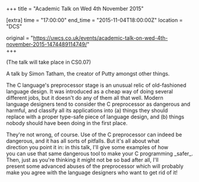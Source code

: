 +++
title = "Academic Talk on Wed 4th November 2015"

[extra]
time = "17:00:00"
end_time = "2015-11-04T18:00:00Z"
location = "DCS"

original = "https://uwcs.co.uk/events/academic-talk-on-wed-4th-november-2015-1474489114749/"    
+++

(The talk will take place in CS0.07)

A talk by Simon Tatham, the creator of Putty amongst other things.

The C language's preprocessor stage is an unusual relic of old-fashioned  
language design. It was introduced as a cheap way of doing several  
different jobs, but it doesn't do any of them all that well. Modern  
language designers tend to consider the C preprocessor as dangerous and  
harmful, and classify all its applications into (a) things they should  
replace with a proper type-safe piece of language design, and (b) things  
nobody should have been doing in the first place.

They're not wrong, of course. Use of the C preprocessor can indeed be  
dangerous, and it has all sorts of pitfalls. But it's all about what  
direction you point it in: in this talk, I'll give some examples of how  
you can use that same dangerous tool to make your C programming \_safer\_.  
Then, just as you're thinking it might not be so bad after all, I'll  
present some advanced abuses of the preprocessor which will probably  
make you agree with the language designers who want to get rid of it\!

